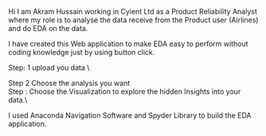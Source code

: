 Hi I am Akram Hussain working in Cyient Ltd as a Product Reliability Analyst where my role is to analyse the data receive from the Product user (Airlines) and do EDA on the data.

I have created this Web application to make EDA easy to perform without coding knowledge just by using button click.

Step: 1 upload you data \

Step 2 Choose the analysis you want \
Step : Choose the Visualization to explore the hidden Insights into your data.\

I used Anaconda Navigation Software and Spyder Library to build the EDA application.
